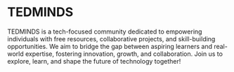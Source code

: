 # TEDMINDS
TEDMINDS is a tech-focused community dedicated to empowering individuals with free resources, collaborative projects, and skill-building opportunities. We aim to bridge the gap between aspiring learners and real-world expertise, fostering innovation, growth, and collaboration. Join us to explore, learn, and shape the future of technology together!
